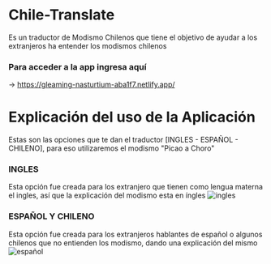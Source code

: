 # Chile-Translate

Es un traductor de Modismo Chilenos que tiene el objetivo de ayudar a los extranjeros ha entender los modismos chilenos

### Para acceder a la app ingresa aquí  
-> https://gleaming-nasturtium-aba1f7.netlify.app/

# Explicación del uso de la Aplicación

Estas son las opciones que te dan el traductor [INGLES - ESPAÑOL - CHILENO], para eso utilizaremos el modismo "Picao a Choro"

### INGLES

Esta opción fue creada para los extranjero que tienen como lengua materna el ingles, así que la explicación del modismo esta en íngles
![ingles](https://github.com/LukasParra/Chile-Translate/assets/150611303/a7daf51c-0c11-4aae-8c91-cc5b3dadeb55)


### ESPAÑOL Y CHILENO

Esta opción fue creada para los extranjeros hablantes de español o algunos chilenos que no entienden los modismo, dando una explicación del mismo
![español](https://github.com/LukasParra/Chile-Translate/assets/150611303/57a8a4f3-5330-4076-a53c-3aa5996c248d)

